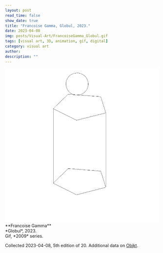 ```yaml
---
layout: post
read_time: false
show_date: true
title: "Francoise Gamma, Globul, 2023."
date: 2023-04-08
img: posts/Visual-Art/FrancoiseGamma_Globul.gif
tags: [visual art, 3D, animation, gif, digital]
category: visual art
author: 
description: ""
---
```


<img src='./assets/img/posts/Visual-Art/FrancoiseGamma_Globul.gif'>

<br>
**Francoise Gamma**
<br>*Globul*, 2023.
<br>Gif, *2009* series.

 <div class="page-separator"></div>

Collected 2023-04-08, 5th edition of 20. Additional data on [Objkt](https://objkt.com/tokens/KT1SEE64AgKMfdfYoMDMA8DLePzrGUrRL8z3/7).
